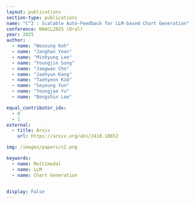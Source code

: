 ```yaml
---
layout: publications
section-type: publications
name: "C^2 : Scalable Auto-Feedback for LLM-based Chart Generation"
conference: NAACL2025 (Oral)
year: 2025
author:
  - name: "Woosung Koh"
  - name: "Janghan Yoon"
  - name: "Minhyung Lee"
  - name: "Youngjin Song"
  - name: "Jaegwan Cho"
  - name: "Jaehyun Kang"
  - name: "Taehyeon Kim"
  - name: "Seyoung Yun"
  - name: "Youngjae Yu"
  - name: "Bongshin Lee"

equal_contributor_idx:
  - 0
  - 1
external:
  - title: Arxiv
    url: https://arxiv.org/abs/2410.18652

img: /images/papers/c2.png

keywords:
  - name: Multimodal
  - name: LLM
  - name: Chart Generation

  
display: False
---
```

